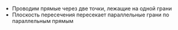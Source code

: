 - Проводим прямые через две точки, лежащие на одной грани 
- Плоскость пересечения пересекает параллельные грани по параллельным прямым 